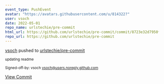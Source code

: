 ```yaml
---
event_type: PushEvent
avatar: "https://avatars.githubusercontent.com/u/814322?"
user: vsoch
date: 2022-05-01
repo_name: urlstechie/pre-commit
html_url: https://github.com/urlstechie/pre-commit/commit/8723e32d7950f1b0821e46f65f611fb30f08b7e4
repo_url: https://github.com/urlstechie/pre-commit
---
```


<a href='https://github.com/vsoch' target='_blank'>vsoch</a> pushed to <a href='https://github.com/urlstechie/pre-commit' target='_blank'>urlstechie/pre-commit</a>

<small>updating readme

Signed-off-by: vsoch <vsoch@users.noreply.github.com></small>

<a href='https://github.com/urlstechie/pre-commit/commit/8723e32d7950f1b0821e46f65f611fb30f08b7e4' target='_blank'>View Commit</a>
